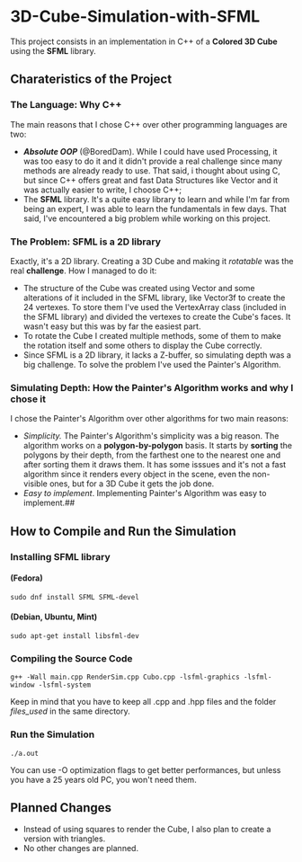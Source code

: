 # 3D-Cube-Simulation-with-SFML

This project consists in an implementation in C++ of a **Colored 3D Cube** using the **SFML** library.

## Charateristics of the Project
### The Language: Why C++
The main reasons that I chose C++ over other programming languages are two:

 - ***Absolute OOP*** (@BoredDam). While I could have used Processing, it was too easy to do it and it didn't provide a real challenge since many methods are already ready to use. That said, i thought about using C, but since C++ offers great and fast Data Structures like Vector and it was actually easier to write, I choose C++;
 - The **SFML** library. It's a quite easy library to learn and while I'm far from being an expert, I was able to learn the fundamentals in few days. That said, I've encountered a big problem while
working on this project.

### The Problem: SFML is a 2D library
Exactly, it's a 2D library. Creating a 3D Cube and making it *rotatable* was the real **challenge**. How I managed to do it:

 - The structure of the Cube was created using Vector and some alterations of it included in the SFML library, like Vector3f to create the 24 vertexes. To store them I've used the VertexArray class
 (included in the SFML library) and divided the vertexes to create the Cube's faces. It wasn't easy but this was by far the easiest part.
 - To rotate the Cube I created multiple methods, some of them to make the rotation itself and some others to display the Cube correctly.
 - Since SFML is a 2D library, it lacks a Z-buffer, so simulating depth was a big challenge. To solve the problem I've used the Painter's Algorithm.

### Simulating Depth: How the Painter's Algorithm works and why I chose it
I chose the Painter's Algorithm over other algorithms for two main reasons:

- *Simplicity.* The Painter's Algorithm's simplicity was a big reason. The algorithm works on a **polygon-by-polygon** basis. It starts by **sorting** the polygons by their depth, from the farthest one to the nearest one and after sorting them it draws them. It has some isssues and it's not a fast algorithm since it renders every object in the scene, even the non-visible ones, but for a 3D Cube it gets the job done.
- *Easy to implement*. Implementing Painter's Algorithm was easy to implement.##

## How to Compile and Run the Simulation
### Installing SFML library 

#### (Fedora)

```
sudo dnf install SFML SFML-devel
```
#### (Debian, Ubuntu, Mint)

```
sudo apt-get install libsfml-dev
```

### Compiling the Source Code

```
g++ -Wall main.cpp RenderSim.cpp Cubo.cpp -lsfml-graphics -lsfml-window -lsfml-system
```
Keep in mind that you have to keep all .cpp and .hpp files and the folder *files_used* in the same directory.
### Run the Simulation
```
./a.out
```
You can use -O optimization flags to get better performances, but unless you have a 25 years old PC, you won't need them.

## Planned Changes 
- Instead of using squares to render the Cube, I also plan to create a version with triangles.
- No other changes are planned.
